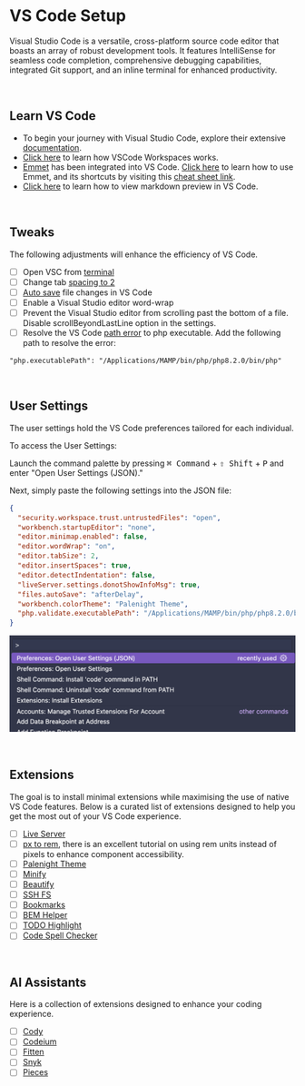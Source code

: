 # VS Code Setup

Visual Studio Code is a versatile, cross-platform source code editor that boasts an array of robust development tools. It features IntelliSense for seamless code completion, comprehensive debugging capabilities, integrated Git support, and an inline terminal for enhanced productivity.

<br />

## Learn VS Code

* To begin your journey with Visual Studio Code, explore their extensive [documentation](https://code.visualstudio.com/docs/).
* [Click here](https://www.youtube.com/watch?v=iLmQ52IIrvM) to learn how VSCode Workspaces works.
* [Emmet](https://code.visualstudio.com/docs/editor/emmet) has been integrated into VS Code. [Click here](https://youtu.be/V8vizNQKtx0?si=Nb51inVxUKyDhgyJ) to learn how to use Emmet, and its shortcuts by visiting this [cheat sheet link](https://docs.emmet.io/cheat-sheet/).
* [Click here](https://youtu.be/_VpuYH3HU9s?si=mf2K4SgRA6INbtg7) to learn how to view markdown preview in VS Code.

<br />

## Tweaks

The following adjustments will enhance the efficiency of VS Code.

- [ ] Open VSC from [terminal](https://code.visualstudio.com/docs/setup/mac#_launching-from-the-command-line)
- [ ] Change tab [spacing to 2](https://stackoverflow.com/questions/29972396/how-can-i-customize-the-tab-to-space-conversion-factor-in-vs-code)
- [ ] [Auto save](https://www.youtube.com/watch?v=nBsukFTnGf8) file changes in VS Code
- [ ] Enable a Visual Studio editor word-wrap
- [ ] Prevent the Visual Studio editor from scrolling past the bottom of a file.
Disable scrollBeyondLastLine option in the settings.
- [ ] Resolve the VS Code [path error](https://stackoverflow.com/a/47530455) to php executable.
Add the following path to resolve the error:

```
"php.executablePath": "/Applications/MAMP/bin/php/php8.2.0/bin/php" 
```

<br />

## User Settings

The user settings hold the VS Code preferences tailored for each individual.

To access the User Settings:

Launch the command palette by pressing <kbd>⌘ Command</kbd> + <kbd>⇧ Shift</kbd> + <kbd>P</kbd> and enter "Open User Settings (JSON)."

Next, simply paste the following settings into the JSON file:

```json
{
  "security.workspace.trust.untrustedFiles": "open",
  "workbench.startupEditor": "none",
  "editor.minimap.enabled": false,
  "editor.wordWrap": "on",
  "editor.tabSize": 2,
  "editor.insertSpaces": true,
  "editor.detectIndentation": false,
  "liveServer.settings.donotShowInfoMsg": true,
  "files.autoSave": "afterDelay",
  "workbench.colorTheme": "Palenight Theme",
  "php.validate.executablePath": "/Applications/MAMP/bin/php/php8.2.0/bin/php"
}
```

![VSCode user setting json](/images/user-setting-json.png "VSCode user setting json")

<br />

## Extensions

The goal is to install minimal extensions while maximising the use of native VS Code features. Below is a curated list of extensions designed to help you get the most out of your VS Code experience.

- [ ] [Live Server](https://marketplace.visualstudio.com/items?itemName=ritwickdey.LiveServer)
- [ ] [px to rem](https://marketplace.visualstudio.com/items?itemName=sainoba.px-to-rem), there is an excellent tutorial on using rem units instead of pixels to enhance component accessibility.
- [ ] [Palenight Theme](https://marketplace.visualstudio.com/items?itemName=whizkydee.material-palenight-theme)
- [ ] [Minify](https://marketplace.visualstudio.com/items?itemName=HookyQR.minify)
- [ ] [Beautify](https://marketplace.visualstudio.com/items?itemName=HookyQR.beautify) 
- [ ] [SSH FS](https://marketplace.visualstudio.com/items?itemName=Kelvin.vscode-sshfs)
- [ ] [Bookmarks](https://marketplace.visualstudio.com/items?itemName=alefragnani.Bookmarks)
- [ ] [BEM Helper](https://marketplace.visualstudio.com/items?itemName=Box-Of-Hats.bemhelper)
- [ ] [TODO Highlight](https://marketplace.visualstudio.com/items?itemName=wayou.vscode-todo-highlight)
- [ ] [Code Spell Checker](https://marketplace.visualstudio.com/items?itemName=streetsidesoftware.code-spell-checker)

<br />

## AI Assistants

Here is a collection of extensions designed to enhance your coding experience.

- [ ] [Cody](https://marketplace.visualstudio.com/items?itemName=sourcegraph.cody-ai)
- [ ] [Codeium](https://marketplace.visualstudio.com/items?itemName=Codeium.codeium)
- [ ] [Fitten](https://marketplace.visualstudio.com/items?itemName=FittenTech.Fitten-Code)
- [ ] [Snyk](https://marketplace.visualstudio.com/items?itemName=snyk-security.snyk-vulnerability-scanner-vs)
- [ ] [Pieces](https://marketplace.visualstudio.com/items?itemName=MeshIntelligentTechnologiesInc.pieces-vscode)